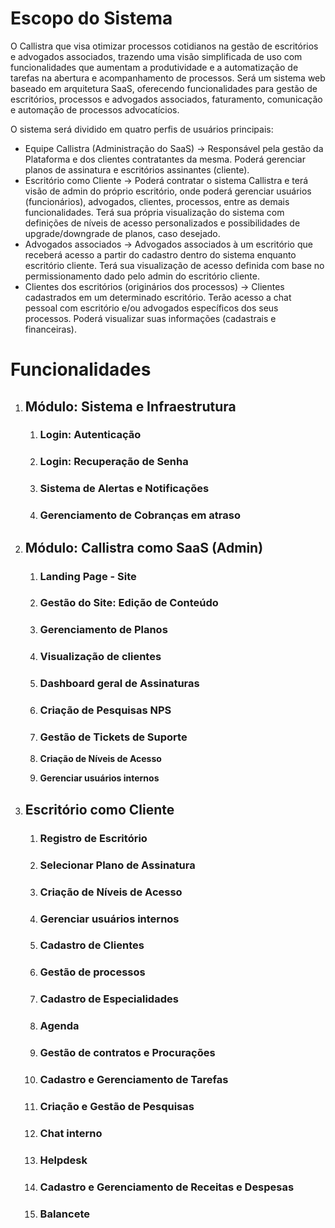 # **Escopo do Sistema**

O Callistra que visa otimizar processos cotidianos na gestão de escritórios e advogados associados, trazendo uma visão simplificada de uso com funcionalidades que aumentam a produtividade e a automatização de tarefas na abertura e acompanhamento de processos. Será um sistema web baseado em arquitetura SaaS, oferecendo funcionalidades para gestão de escritórios, processos e advogados associados, faturamento, comunicação e automação de processos advocatícios.

O sistema será dividido em quatro perfis de usuários principais:

* Equipe Callistra (Administração do SaaS) → Responsável pela gestão da Plataforma e dos clientes contratantes da mesma. Poderá gerenciar planos de assinatura e escritórios assinantes (cliente).  
* Escritório como Cliente → Poderá contratar o sistema Callistra e terá visão de admin do próprio escritório, onde poderá gerenciar usuários (funcionários), advogados, clientes, processos, entre as demais funcionalidades. Terá sua própria visualização do sistema com definições de níveis de acesso personalizados e possibilidades de upgrade/downgrade de planos, caso desejado.  
* Advogados associados → Advogados associados à um escritório que receberá acesso a partir do cadastro dentro do sistema enquanto escritório cliente. Terá sua visualização de acesso definida com base no permissionamento dado pelo admin do escritório cliente.  
* Clientes dos escritórios (originários dos processos) → Clientes cadastrados em um determinado escritório. Terão acesso a chat pessoal com escritório e/ou advogados específicos dos seus processos. Poderá visualizar suas informações (cadastrais e financeiras).

# **Funcionalidades**

1. ## **Módulo: Sistema e Infraestrutura**

   1. ### **Login: Autenticação**

   2. ### **Login: Recuperação de Senha**

   3. ### **Sistema de Alertas e Notificações**

   4. ### **Gerenciamento de Cobranças em atraso**

2. ## **Módulo: Callistra como SaaS (Admin)**

   1. ### **Landing Page \- Site**

   2. ### **Gestão do Site: Edição de Conteúdo**

   3. ### **Gerenciamento de Planos**

   4. ### **Visualização de clientes**

   5. ### **Dashboard geral de Assinaturas**

   6. ### **Criação de Pesquisas NPS**

   7. ### **Gestão de Tickets de Suporte**

   8. **Criação de Níveis de Acesso**  
   9. **Gerenciar usuários internos**

3. ## **Escritório como Cliente**

   1. ### **Registro de Escritório**

   2. ### **Selecionar Plano de Assinatura**

   3. ### **Criação de Níveis de Acesso**

   4. ### **Gerenciar usuários internos**

   5. ### **Cadastro de Clientes**

   6. ### **Gestão de processos**

   7. ### **Cadastro de Especialidades**

   8. ### **Agenda**

   9. ### **Gestão de contratos e Procurações**

   10. ### **Cadastro e Gerenciamento de Tarefas**

   11. ### **Criação e Gestão de Pesquisas**

   12. ### **Chat interno**

   13. ### **Helpdesk**

   14. ### **Cadastro e Gerenciamento de Receitas e Despesas**

   15. ### **Balancete**
